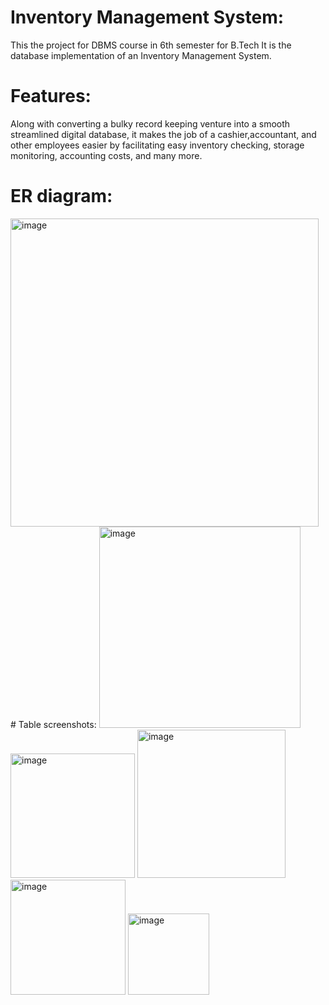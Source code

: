 # Inventory Management System:
This the project for DBMS course in 6th semester for B.Tech
It is the database implementation of an Inventory Management System.
# Features:
Along with converting a bulky record keeping venture into a smooth streamlined digital database,
it makes the job of a cashier,accountant, and other employees easier by facilitating easy inventory
checking, storage monitoring, accounting costs, and many more.
# ER diagram:
<img width="493" alt="image" src="https://user-images.githubusercontent.com/95675913/162114736-36535154-ca8c-48cd-ab12-7fb63c81a7c2.png">
# Table screenshots:
<img width="322" alt="image" src="https://user-images.githubusercontent.com/95675913/162385899-ec35f823-4467-4bef-a39b-e5aa5d2da193.png">
<img width="199" alt="image" src="https://user-images.githubusercontent.com/95675913/162385925-9ce1506f-9a70-44ab-acc0-7e56961a78c9.png">
<img width="237" alt="image" src="https://user-images.githubusercontent.com/95675913/162385963-04376593-30f4-4218-b2ae-435164dd50c0.png">
<img width="184" alt="image" src="https://user-images.githubusercontent.com/95675913/162386001-fdea5f65-83f7-4275-9dc2-20392f65a33a.png">
<img width="130" alt="image" src="https://user-images.githubusercontent.com/95675913/162386046-ef9160bc-42b5-48a7-9dd2-f60dabcfeb66.png">
